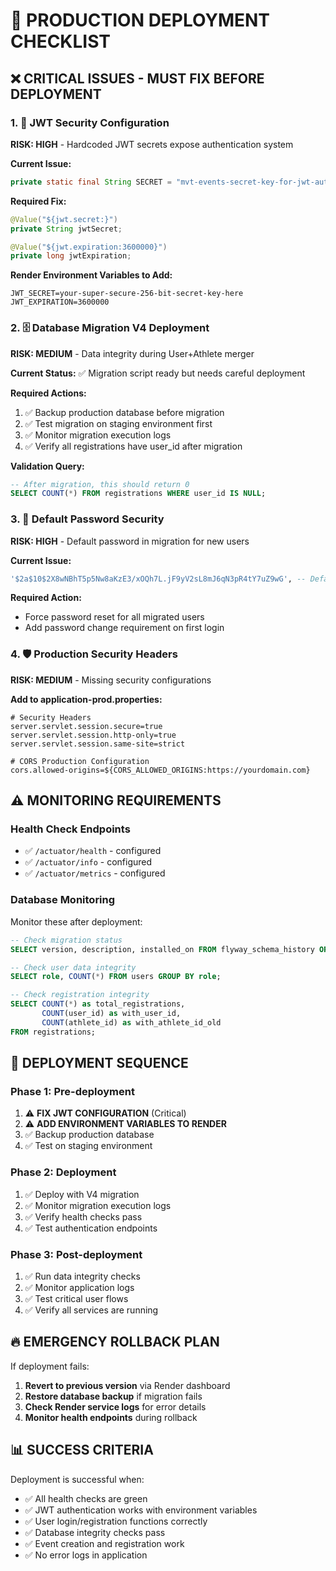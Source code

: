 # 🚨 PRODUCTION DEPLOYMENT CHECKLIST

## ❌ CRITICAL ISSUES - MUST FIX BEFORE DEPLOYMENT

### 1. 🔐 JWT Security Configuration

**RISK: HIGH** - Hardcoded JWT secrets expose authentication system

**Current Issue:**

```java
private static final String SECRET = "mvt-events-secret-key-for-jwt-authentication-very-long-secret-key-256-bits";
```

**Required Fix:**

```java
@Value("${jwt.secret:}")
private String jwtSecret;

@Value("${jwt.expiration:3600000}")
private long jwtExpiration;
```

**Render Environment Variables to Add:**

```
JWT_SECRET=your-super-secure-256-bit-secret-key-here
JWT_EXPIRATION=3600000
```

### 2. 🗄️ Database Migration V4 Deployment

**RISK: MEDIUM** - Data integrity during User+Athlete merger

**Current Status:** ✅ Migration script ready but needs careful deployment

**Required Actions:**

1. ✅ Backup production database before migration
2. ✅ Test migration on staging environment first
3. ✅ Monitor migration execution logs
4. ✅ Verify all registrations have user_id after migration

**Validation Query:**

```sql
-- After migration, this should return 0
SELECT COUNT(*) FROM registrations WHERE user_id IS NULL;
```

### 3. 🔧 Default Password Security

**RISK: HIGH** - Default password in migration for new users

**Current Issue:**

```sql
'$2a$10$2X8wNBhT5p5Nw8aKzE3/xOQh7L.jF9yV2sL8mJ6qN3pR4tY7uZ9wG', -- Default password "password123"
```

**Required Action:**

- Force password reset for all migrated users
- Add password change requirement on first login

### 4. 🛡️ Production Security Headers

**RISK: MEDIUM** - Missing security configurations

**Add to application-prod.properties:**

```properties
# Security Headers
server.servlet.session.secure=true
server.servlet.session.http-only=true
server.servlet.session.same-site=strict

# CORS Production Configuration
cors.allowed-origins=${CORS_ALLOWED_ORIGINS:https://yourdomain.com}
```

## ⚠️ MONITORING REQUIREMENTS

### Health Check Endpoints

- ✅ `/actuator/health` - configured
- ✅ `/actuator/info` - configured
- ✅ `/actuator/metrics` - configured

### Database Monitoring

Monitor these after deployment:

```sql
-- Check migration status
SELECT version, description, installed_on FROM flyway_schema_history ORDER BY installed_on DESC LIMIT 5;

-- Check user data integrity
SELECT role, COUNT(*) FROM users GROUP BY role;

-- Check registration integrity
SELECT COUNT(*) as total_registrations,
       COUNT(user_id) as with_user_id,
       COUNT(athlete_id) as with_athlete_id_old
FROM registrations;
```

## 🚀 DEPLOYMENT SEQUENCE

### Phase 1: Pre-deployment

1. ⚠️ **FIX JWT CONFIGURATION** (Critical)
2. ⚠️ **ADD ENVIRONMENT VARIABLES TO RENDER**
3. ✅ Backup production database
4. ✅ Test on staging environment

### Phase 2: Deployment

1. ✅ Deploy with V4 migration
2. ✅ Monitor migration execution logs
3. ✅ Verify health checks pass
4. ✅ Test authentication endpoints

### Phase 3: Post-deployment

1. ✅ Run data integrity checks
2. ✅ Monitor application logs
3. ✅ Test critical user flows
4. ✅ Verify all services are running

## 🔥 EMERGENCY ROLLBACK PLAN

If deployment fails:

1. **Revert to previous version** via Render dashboard
2. **Restore database backup** if migration fails
3. **Check Render service logs** for error details
4. **Monitor health endpoints** during rollback

## 📊 SUCCESS CRITERIA

Deployment is successful when:

- ✅ All health checks are green
- ✅ JWT authentication works with environment variables
- ✅ User login/registration functions correctly
- ✅ Database integrity checks pass
- ✅ Event creation and registration work
- ✅ No error logs in application
